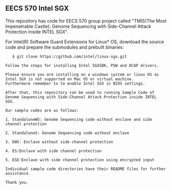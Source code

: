 EECS 570 Intel SGX
------------------

This repository has code for EECS 570 group project called "TMIS(The Most Impenetrable Castle): Genome Sequencing with Side-Channel Attack Protection inside INTEL SGX".

For Intel(R) Software Guard Extensions for Linux\* OS, download the source code and prepare the submodules and prebuilt binaries:
```
   $ git clone https://github.com/intel/linux-sgx.git

Follow the steps for installing Intel SGXSDK, PSW and DCAP drivers.

Please ensure you are installing on a windows system or linux OS as Intel SGX is not supported on Mac OS or virtual machine. 
Furthermore remember to to enable Intel SGX in BIOS settings.

After that, this repository can be used to running Sample Code of Genome Sequencing with Side-Channel Attack Protection inside INTEL SGX.

Our sample codes are as follows:

1. StandaloneWS: Genome Sequencing code without enclave and side channel protection

2. StandaloneS: Genome Sequencing code without enclave 
  
3. EWS: Enclave without side channel protection	
		
4. ES:Enclave with side channel protection
	      
5. ESE:Enclave with side channel protection using encrypted input	

Individual sample code directories have their README files for further assistance.

Thank you.